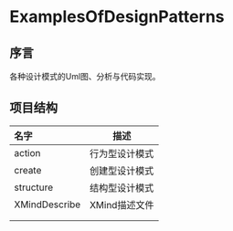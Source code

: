 # ExamplesOfDesignPatterns
## 序言

各种设计模式的Uml图、分析与代码实现。



## 项目结构



| 名字            | 描述        |
| :------------ | --------- |
| action        | 行为型设计模式   |
| create        | 创建型设计模式   |
| structure     | 结构型设计模式   |
| XMindDescribe | XMind描述文件 |
|               |           |
|               |           |







